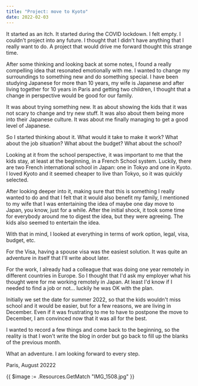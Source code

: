 ```yaml
---
title: "Project: move to Kyoto"
date: 2022-02-03
---
```


It started as an itch. It started during the COVID lockdown. I felt empty. I couldn't project into any future. I thought that I didn't have anything that I really want to do. A project that would drive me forward thought this strange time.

After some thinking and looking back at some notes, I found a really compelling idea that resonated emotionally with me. I wanted to change my surroundings to something new and do something special. I have been studying Japanese for more than 10 years, my wife is Japanese and after living together for 10 years in Paris and getting two children, I thought that a change in perspective would be good for our family.

It was about trying something new. It as about showing the kids that it was not scary to change and try new stuff. It was also about them being more into their Japanese culture. It was about me finally managing to get a good level of Japanese.

So I started thinking about it. What would it take to make it work? What about the job situation? What about the budget? What about the school?

Looking at it from the school perspective, it was important to me that the kids stay, at least at the beginning, in a French School system. Luckily, there are two French international school in Japan: one in Tokyo and one in Kyoto. I loved Kyoto and it seemed cheaper to live than Tokyo, so it was quickly selected.

After looking deeper into it, making sure that this is something I really wanted to do and that I felt that it would also benefit my family, I mentioned to my wife that I was entertaining the idea of maybe one day move to Japan, you know, just for a while. After the initial shock, it took some time for everybody around me to digest the idea, but they were agreeing. The kids also seemed to entertain the idea.

With that in mind, I looked at everything in terms of work option, legal, visa, budget, etc.

For the Visa, having a spouse visa was the easiest solution. It was quite an adventure in itself that I'll write about later.

For the work, I already had a colleague that was doing one year remotely in different countries in Europe. So I thought that I'd ask my employer what his thought were for me working remotely in Japan. At least I'd know if I needed to find a job or not... luckily he was OK with the plan. 

Initially we set the date for summer 2022, so that the kids wouldn't miss school and it would be easier, but for a few reasons, we are living in December. Even if it was frustrating to me to have to postpone the move to December, I am convinced now that it was all for the best.

I wanted to record a few things and come back to the beginning, so the reality is that I won't write the blog in order but go back to fill up the blanks of the previous month.

What an adventure. I am looking forward to every step.

Paris, August 20222

{{ $image := .Resources.GetMatch "IMG_1508.jpg" }}

